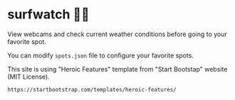 # surfwatch 🌊👀
View webcams and check current weather conditions before going to your favorite spot.

You can modify `spots.json` file to configure your favorite spots.

This site is using "Heroic Features" template from "Start Bootstap" website (MIT License).

~~~
https://startbootstrap.com/templates/heroic-features/
~~~
